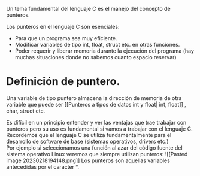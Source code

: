 Un tema fundamental del lenguaje C es el manejo del concepto de punteros.

Los punteros en el lenguaje C son esenciales:

-   Para que un programa sea muy eficiente.
-   Modificar variables de tipo int, float, struct etc. en otras funciones.
-   Poder requerir y liberar memoria durante la ejecución del programa (hay muchas situaciones donde no sabemos cuanto espacio reservar)

# Definición de puntero.

Una variable de tipo puntero almacena la dirección de memoria de otra variable que puede ser [[Punteros a tipos de datos int y float| int, float]] , char, struct etc.

Es difícil en un principio entender y ver las ventajas que trae trabajar con punteros pero su uso es fundamental si vamos a trabajar con el lenguaje C. Recordemos que el lenguaje C se utiliza fundamentalmente para el desarrollo de software de base (sistemas operativos, drivers etc.)  
Por ejemplo si seleccionamos una función al azar del código fuente del sistema operativo Linux veremos que siempre utilizan punteros:
![[Pasted image 20230218194148.png]]
Los punteros son aquellas variables antecedidas por el caracter *.

